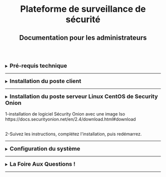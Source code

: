 <div align="center"><h1>Plateforme de surveillance de sécurité</h1></div>
<div align="center"><h2>Documentation pour les administrateurs</h2></div>
<br> 
<br>
<br>

<details>
<summary><strong><font size="+1">Pré-requis technique</font></strong></summary>

### Généralités
Disposer de :
  * Une machine serveur sous un OS Linux serveur CentOS où se trouvera Security Onion.
  * Machine clientes sous n'importe quel OS.
    Nous avons fait le choix de partir sous deux machines clientes avec deux OS différents.
    Cela nous permettra de mieux visualiser les différences entre les OS suivant ce que souhaite le client.

### Security Onion
Cliquez [ici](https://docs.securityonion.net/en/2.4/hardware.html), pour voir les spécificités requises pour une machine Security Onion. <br>
Cette documentation indiquera :
  * Configuration matérielle requise
  * Architecture du processeur
  * Spécificité minimum pour la RAM, la DATA, le nombre de cœur de CPU, ...
  * Et bien d'autres informations supplémentaires.

</details>
<HR> 

<details>
<summary><strong><font size="+1">Installation du poste client</font></strong></summary>
<br>
Ce n'est pas une obligation d'être sous un OS prédéterminé pour les machines clientes. <br>
Nous avons donc choisi de faire une démonstration sous Linux Ubuntu pour la mahcine utilisateur.

### Machine Ubuntu
  * Nom : **CLILIN01**
  * Compte utilisateur : **wilder**
  * Mot de passe : **Azerty1***
  * Adresse IP fixe : **172.16.10.20/24**

</details>
<HR>

<details>
<summary><strong><font size="+1">Installation du poste serveur Linux CentOS de Security Onion</font></strong></summary>
Explication d'installation de la machine Linux CentOS Security Onion. <br>
<br>
     
 [lien installation](https://docs.securityonion.net/en/2.4/installation.html)

 </details>
 </details>
<br> 1-installation de logiciel Sécurity Onion avec une image Iso https://docs.securityonion.net/en/2.4/download.html#download

<br> 2-Suivez les instructions, complétez l'installation, puis redémarrez.
<br>
   
   

<HR>

<details>
<summary><strong><font size="+1">Configuration du système</font></strong></summary>
Explication de la configuration du système après installation des machines.
<br>
 
[Lien de configuration](https://docs.securityonion.net/en/2.4/configuration.html#configuration)

</details>
<HR>

<details>
<summary><strong><font size="+1">La Foire Aux Questions !</font></strong></summary>
TEXTE

</details>
<HR>
